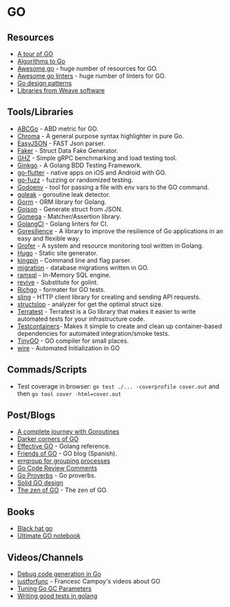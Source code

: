 # GO

## Resources

- [A tour of GO](https://tour.golang.org/welcome/1)
- [Algorithms to Go](https://yourbasic.org/)
- [Awesome go](https://awesome-go.com/) - huge number of resources for GO.
- [Awesome go linters](https://github.com/golangci/awesome-go-linters) - huge number of linters for GO.
- [Go design patterns](https://github.com/tmrts/go-patterns)
- [Libraries from Weave software](https://github.com/weaveworks/common)

## Tools/Libraries

- [ABCGo](https://github.com/droptheplot/abcgo) - ABD metric for GO.
- [Chroma](https://github.com/alecthomas/chroma) - A general purpose syntax highlighter in pure Go.
- [EasyJSON](https://github.com/mailru/easyjson) - FAST Json parser.
- [Faker](https://github.com/bxcodec/faker) - Struct Data Fake Generator.
- [GHZ](https://github.com/bojand/ghz) - Simple gRPC benchmarking and load testing tool.
- [Ginkgo](https://onsi.github.io/ginkgo/) - A Golang BDD Testing Framework.
- [go-flutter](https://github.com/go-flutter-desktop/go-flutter) - native apps on iOS and Android with GO.
- [go-fuzz](https://github.com/dvyukov/go-fuzz) - fuzzing or randomized testing.
- [Godoenv](https://github.com/joho/godotenv) - tool for passing a file with env vars to the GO command.
- [goleak](https://github.com/uber-go/goleak) - goroutine leak detector.
- [Gorm](https://gorm.io/) - ORM library for Golang.
- [Gojson](https://github.com/ChimeraCoder/gojson) - Generate struct from JSON.
- [Gomega](https://onsi.github.io/gomega/) - Matcher/Assertion library.
- [GolangCI](https://github.com/golangci/golangci-lint) - Golang linters for CI.
- [Goresilience](https://github.com/slok/goresilience) - A library to improve the resilience of Go applications in an easy and flexible way.
- [Grofer](https://github.com/pesos/grofer) - A system and resource monitoring tool written in Golang.
- [Hugo](https://gohugo.io/) - Static site generator.
- [kingpin](https://github.com/alecthomas/kingpin) - Command line and flag parser.
- [migration](https://github.com/golang-migrate/migrate) - database migrations written in GO.
- [ramsql](https://github.com/proullon/ramsql) - In-Memory SQL engine.
- [revive](https://github.com/mgechev/revive) - Substitute for golint.
- [Richgo](https://github.com/kyoh86/richgo) - formater for GO tests.
- [sling](https://github.com/dghubble/sling) - HTTP client library for creating and sending API requests.
- [structslop](https://github.com/orijtech/structslop) - analyzer for get the optimal struct size.
- [Terratest](https://github.com/gruntwork-io/terratest) - Terratest is a Go library that makes it easier to write automated tests for your infrastructure code.
- [Testcontainers](https://golang.testcontainers.org/)- Makes it simple to create and clean up container-based dependencies for automated integration/smoke tests. 
- [TinyGO](https://tinygo.org/) - GO compiler for small places.
- [wire](https://github.com/google/wire) - Automated Initialization in GO

## Commads/Scripts

- Test coverage in browser: `go test ./... -coverprofile cover.out` and then `go tool cover -html=cover.out`

## Post/Blogs

- [A complete journey with Goroutines](https://riteeksrivastava.medium.com/a-complete-journey-with-goroutines-8472630c7f5c)
- [Darker corners of GO](https://rytisbiel.com/2021/03/06/darker-corners-of-go/)
- [Effective GO](https://golang.org/doc/effective_go.html) - Golang reference.
- [Friends of GO](https://blog.friendsofgo.tech/) - GO blog (Spanish).
- [errgroup for grouping processes](https://www.fullstory.com/blog/why-errgroup-withcontext-in-golang-server-handlers/)
- [Go Code Review Comments](https://github.com/golang/go/wiki/CodeReviewComments)
- [Go Proverbs](https://go-proverbs.github.io/) - Go proverbs.
- [Solid GO design](https://dave.cheney.net/2016/08/20/solid-go-design)
- [The zen of GO](https://the-zen-of-go.netlify.app/) - The zen of GO.

## Books

- [Black hat go](https://nostarch.com/blackhatgo)
- [Ultimate GO notebook](https://www.amazon.com/Ultimate-Go-Notebook-William-Kennedy/dp/1737384426)

## Videos/Channels

- [Debug code generation in Go](https://archive.fosdem.org/2020/schedule/event/debugcodegenerationgo/)
- [justforfunc](https://www.youtube.com/channel/UC_BzFbxG2za3bp5NRRRXJSw) - Francesc Campoy's videos about GO
- [Tuning Go GC Parameters](https://archive.fosdem.org/2019/schedule/event/gogc/)
- [Writing good tests in golang](https://archive.fosdem.org/2020/schedule/event/testing_writing_go_tests/)
